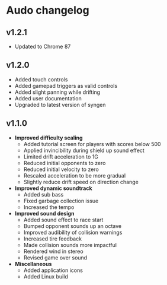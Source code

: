 # Audo changelog

## v1.2.1
- Updated to Chrome 87

## v1.2.0
- Added touch controls
- Added gamepad triggers as valid controls
- Added slight panning while drifting
- Added user documentation
- Upgraded to latest version of syngen

## v1.1.0
- **Improved difficulty scaling**
  - Added tutorial screen for players with scores below 500
  - Applied invincibility during shield up sound effect
  - Limited drift acceleration to 1G
  - Reduced initial opponents to zero
  - Reduced initial velocity to zero
  - Rescaled acceleration to be more gradual
  - Slightly reduce drift speed on direction change
- **Improved dynamic soundtrack**
  - Added sub bass
  - Fixed garbage collection issue
  - Increased the tempo
- **Improved sound design**
  - Added sound effect to race start
  - Bumped opponent sounds up an octave
  - Improved audibility of collision warnings
  - Increased tire feedback
  - Made collision sounds more impactful
  - Rendered wind in stereo
  - Revised game over sound
- **Miscellaneous**
  - Added application icons
  - Added Linux build
